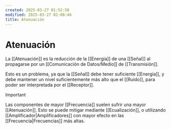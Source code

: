```yaml
---
created: 2025-03-27 01:52:58
modified: 2025-03-27 02:08:46
title: Atenuación
---
```


# Atenuación

La [[Atenuación]] es la reducción de la [[Energía]] de una [[Señal]] al propagarse por un [[Comunicación de Datos/Medio]] de [[Transmisión]].

Esto es un problema, ya que la [[Señal]] debe tener suficiente [[Energía]], y debe mantener un nivel suficientemente más alto que el [[Ruido]], para poder ser interpretada por el [[Receptor]].

> [!important]
> Las componentes de mayor [[Frecuencia]] suelen sufrir una mayor [[Atenuación]]. Esto se puede mitigar mediante [[Ecualización]], o utilizando [[Amplificador|Amplificadores]] con mayor efecto en las [[Frecuencia|Frecuencias]] más altas.
